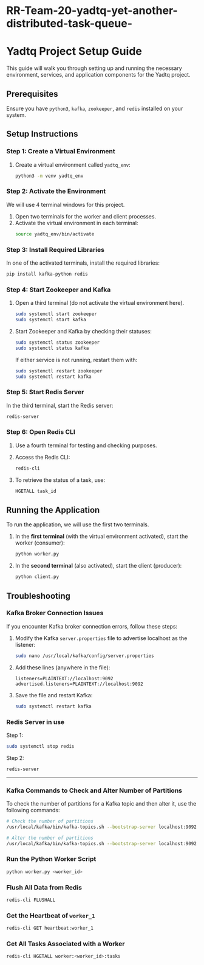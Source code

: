 # RR-Team-20-yadtq-yet-another-distributed-task-queue-
# Yadtq Project Setup Guide

This guide will walk you through setting up and running the necessary environment, services, and application components for the Yadtq project.

## Prerequisites
Ensure you have `python3`, `kafka`, `zookeeper`, and `redis` installed on your system.

## Setup Instructions

### Step 1: Create a Virtual Environment
1. Create a virtual environment called `yadtq_env`:
   ```bash
   python3 -m venv yadtq_env
   ```

### Step 2: Activate the Environment
We will use 4 terminal windows for this project.

1. Open two terminals for the worker and client processes.
2. Activate the virtual environment in each terminal:
   ```bash
   source yadtq_env/bin/activate
   ```

### Step 3: Install Required Libraries
In one of the activated terminals, install the required libraries:
```bash
pip install kafka-python redis
```

### Step 4: Start Zookeeper and Kafka
1. Open a third terminal (do not activate the virtual environment here).
   ```bash
   sudo systemctl start zookeeper
   sudo systemctl start kafka
   ```
3. Start Zookeeper and Kafka by checking their statuses:
   ```bash
   sudo systemctl status zookeeper
   sudo systemctl status kafka
   ```
   
   If either service is not running, restart them with:
   ```bash
   sudo systemctl restart zookeeper
   sudo systemctl restart kafka
   ```

### Step 5: Start Redis Server
In the third terminal, start the Redis server:
```bash
redis-server
```
### Step 6: Open Redis CLI
1. Use a fourth terminal for testing and checking purposes.
2. Access the Redis CLI:
   ```bash
   redis-cli
   ```

3. To retrieve the status of a task, use:
   ```bash
   HGETALL task_id
   ```

## Running the Application
To run the application, we will use the first two terminals.

1. In the **first terminal** (with the virtual environment activated), start the worker (consumer):
   ```bash
   python worker.py
   ```

2. In the **second terminal** (also activated), start the client (producer):
   ```bash
   python client.py
   ```

## Troubleshooting
### Kafka Broker Connection Issues
If you encounter Kafka broker connection errors, follow these steps:

1. Modify the Kafka `server.properties` file to advertise localhost as the listener:
   ```bash
   sudo nano /usr/local/kafka/config/server.properties
   ```

2. Add these lines (anywhere in the file):
   ```plaintext
   listeners=PLAINTEXT://localhost:9092
   advertised.listeners=PLAINTEXT://localhost:9092
   ```

3. Save the file and restart Kafka:
   ```bash
   sudo systemctl restart kafka
   ```
### Redis Server in use
Step 1:
   ```bash
   sudo systemctl stop redis
   ```
Step 2:
   ```bash
   redis-server
   ```
---

### Kafka Commands to Check and Alter Number of Partitions

To check the number of partitions for a Kafka topic and then alter it, use the following commands:

```bash
# Check the number of partitions
/usr/local/kafka/bin/kafka-topics.sh --bootstrap-server localhost:9092 --describe --topic task_queue1

# Alter the number of partitions
/usr/local/kafka/bin/kafka-topics.sh --bootstrap-server localhost:9092 --alter --topic task_queue1 --partitions 3
```


### Run the Python Worker Script
```bash
python worker.py <worker_id>
```

### Flush All Data from Redis
```bash
redis-cli FLUSHALL
```

### Get the Heartbeat of `worker_1`
```bash
redis-cli GET heartbeat:worker_1
```

### Get All Tasks Associated with a Worker
```bash
redis-cli HGETALL worker:<worker_id>:tasks
```
